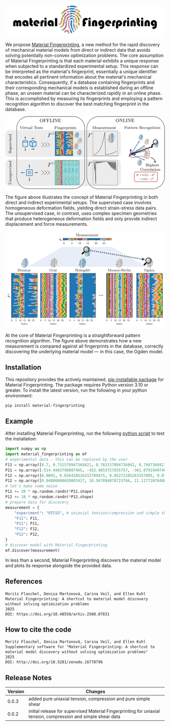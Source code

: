 ![Material Fingerprinting Logo](https://raw.githubusercontent.com/Material-Fingerprinting/material-fingerprinting-hyperelasticity/main/plots/logo.png)

We propose [Material Fingerprinting](https://doi.org/10.48550/arXiv.2508.07831), a new method for the rapid discovery of mechanical material models from direct or indirect data that avoids solving potentially non-convex optimization problems. The core assumption of Material Fingerprinting is that each material exhibits a unique response when subjected to a standardized experimental setup. This response can be interpreted as the material's fingerprint, essentially a unique identifier that encodes all pertinent information about the material's mechanical characteristics. Consequently, if a database containing fingerprints and their corresponding mechanical models is established during an offline phase, an unseen material can be characterized rapidly in an online phase. This is accomplished by measuring its fingerprints and employing a pattern recognition algorithm to discover the best matching fingerprint in the database.

![Material Fingerprinting](https://raw.githubusercontent.com/Material-Fingerprinting/material-fingerprinting-hyperelasticity/main/plots/abstract.png)

The figure above illustrates the concept of Material Fingerprinting in both direct and indirect experimental setups. The supervised case involves homogeneous deformation fields, yielding direct strain-stress data pairs. The unsupervised case, in contrast, uses complex specimen geometries that produce heterogeneous deformation fields and only provide indirect displacement and force measurements.

![Material Fingerprinting](https://raw.githubusercontent.com/Material-Fingerprinting/material-fingerprinting-hyperelasticity/main/plots/pattern_recognition_matrices.png)

At the core of Material Fingerprinting is a straightforward pattern recognition algorithm. The figure above demonstrates how a new measurement is compared against all fingerprints in the database, correctly discovering the underlying material model — in this case, the Ogden model.

## Installation

This repository provides the actively maintained, [pip-installable package](https://pypi.org/project/material-fingerprinting/) for Material Fingerprinting. The package requires Python version 3.10 or greater. To install the latest version, run the following in your python environment:

```
pip install material-fingerprinting
```

## Example

After installing Material Fingerprinting, run the following [python script](https://github.com/Material-Fingerprinting/material-fingerprinting/main/example_UTCSS.py) to test the installation:

```python
import numpy as np  
import material_fingerprinting as mf  
# experimental data - this can be replaced by the user  
F11 = np.array([0.7, 0.731578947368421, 0.763157894736842, 0.7947368421052632, 0.8263157894736842, 0.8578947368421053, 0.8894736842105263, 0.9210526315789473, 0.9526315789473685, 0.9842105263157894, 1.0157894736842106, 1.0473684210526315, 1.0789473684210527, 1.1105263157894738, 1.1421052631578947, 1.1736842105263159, 1.2052631578947368, 1.236842105263158, 1.2684210526315791, 1.3])  
P11 = np.array([-514.4903790087465, -432.4853727035757, -361.07919497406556, -298.0450562094262, -241.6387671319149, -190.47903319886626, -143.46051524390043, -99.68990192707167, -58.43836225134238, -19.105803736164418, 18.806261662160683, 55.715507549699275, 91.97486010059563, 127.88501566129888, 163.7042672666993, 199.65627382279067, 235.93624412319468, 272.71589046790206, 310.1474205804502, 348.36677287209835])  
F12 = np.array([0.0001, 0.026410526315789475, 0.05272105263157895, 0.07903157894736842, 0.1053421052631579, 0.13165263157894735, 0.15796315789473683, 0.1842736842105263, 0.2105842105263158, 0.23689473684210527, 0.2632052631578947, 0.2895157894736842, 0.3158263157894737, 0.3421368421052632, 0.36844736842105263, 0.39475789473684214, 0.4210684210526316, 0.44737894736842104, 0.47368947368421055, 0.5])  
P12 = np.array([0.04000000020003427, 10.567894878723784, 21.117728784805728, 31.711357676748666, 42.37063751285542, 53.11742425142862, 63.97357385077116, 74.96094226918581, 86.10138546497544, 97.4167593964426, 108.9289200218903, 120.65972329962132, 132.6310251879383, 144.86468164514412, 157.3825486295415, 170.2064820994333, 183.35833801312225, 196.85997232891114, 210.7332410051028, 225.00000000000006])  
# let's make some noise  
P11 += 20 * np.random.randn(*P11.shape)  
P12 += 10 * np.random.randn(*P12.shape)  
# prepare data for discovery  
measurement = {  
    "experiment": "UTCSS", # uniaxial tension/compression and simple shear  
    "F11": F11,  
    "P11": P11,  
    "F12": F12,  
    "P12": P12,  
}  
# discover model with Material Fingerprinting  
mf.discover(measurement)  
```

In less than a second, Material Fingerprinting discovers the material model and plots its response alongside the provided data.

## References

```
Moritz Flaschel, Denisa Martonová, Carina Veil, and Ellen Kuhl  
Material Fingerprinting: A shortcut to material model discovery without solving optimization problems  
2025  
DOI: https://doi.org/10.48550/arXiv.2508.07831
```

## How to cite the code

```
Moritz Flaschel, Denisa Martonová, Carina Veil, and Ellen Kuhl  
Supplementary software for "Material Fingerprinting: A shortcut to material model discovery without solving optimization problems"  
2025  
DOI: http://doi.org/10.5281/zenodo.16778796
```

## Release Notes

| Version | Changes |
|---------|---------|
| 0.0.3   | added pure uniaxial tension, compression and pure simple shear |
| 0.0.2   | initial release for supervised Material Fingerprinting for uniaxial tension, compression and simple shear data |
